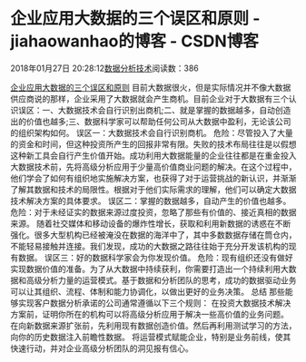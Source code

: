 
# 企业应用大数据的三个误区和原则 - jiahaowanhao的博客 - CSDN博客


2018年01月27日 20:28:12[数据分析技术](https://me.csdn.net/jiahaowanhao)阅读数：386


[企业应用大数据的三个误区和原则](http://cda.pinggu.org/view/10843.html)
目前大数据很火，但是实际情况并不像大数据供应商说的那样，企业采用了大数据就会产生商机。目前企业对于大数据有三个认识误区：一、大数据技术会自行识别出商机;二、就是掌握的数据越多，自动创造出的价值也越多;三、数据科学家可以帮助任何公司从大数据中盈利，无论该公司的组织架构如何。
误区一：大数据技术会自行识别商机。
危险：尽管投入了大量的资金和时间，但这种投资所产生的回报非常有限。失败的技术布局往往是以假想这种新工具会自行产生价值开始。成功利用大数据能量的企业往往都是在重金投入大数据技术前，先将高级分析应用于少量高价值商业问题的解决。在这个过程中，他们学会了如何有组织地实施解决方案，也获得了对于运营挑战的新认识，并渐渐了解其数据和技术的局限性。根据对于他们实际需求的理解，他们可以确定大数据技术解决方案的具体要求。
误区二：掌握的数据越多，自动产生的价值也越多。
危险：对于未经证实的数据来源过度投资，忽略了那些有价值的、接近真相的数据来源。
随着社交媒体和移动设备的爆炸性增长，获取和利用新数据的诱惑在不断强化。很多大型机构已经被淹没在数据的海洋中了，其中多数数据存储在筒仓内，不能轻易接触并连接。我们发现，成功的大数据之路往往始于充分开发该机构的现有数据。
误区三：好的数据科学家会为你发现价值。
危险：现有组织还没有做好实现数据价值的准备。为了从大数据中持续获利，你需要打造出一个持续利用大数据和高级分析力量的运营模式。基于数据和分析团队的思考，成功的数据驱动业务可以让其组织、流程、体制和能力协调化，以做出更好的业务决策。
总结
那些能够实现客户数据分析承诺的公司通常遵循以下三个规则：
在投资大数据技术解决方案前，证明你所在的机构可以将高级分析应用于解决一些高价值的业务问题。
在向新数据来源扩张前，先利用现有数据创造价值。然后再利用测试学习的方法，向你的历史数据注入前瞻性数据。
将运营模式赋能企业，特别是业务前线，使其快速行动，并对企业高级分析团队的洞见报有信心。

